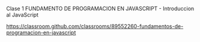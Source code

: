 Clase 1
FUNDAMENTO DE PROGRAMACION EN JAVASCRIPT - Introduccion al JavaScript

https://classroom.github.com/classrooms/89552260-fundamentos-de-programacion-en-javascript